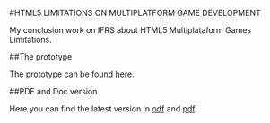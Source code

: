 #HTML5 LIMITATIONS ON MULTIPLATFORM GAME DEVELOPMENT

My conclusion work on IFRS about HTML5 Multiplataform Games Limitations.

##The prototype

The prototype can be found [here](https://github.com/jeanCarloMachado/math-game).

##PDF and Doc version

Here you can find the latest version in [odf](https://github.com/jeanCarloMachado/tcc/blob/master/build/tcc.odf) and [pdf](https://github.com/jeanCarloMachado/tcc/blob/master/build/tcc.pdf).




